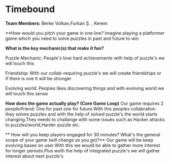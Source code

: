 # Timebound 

**Team Members:** Berke Volkan,Furkan Ş. , Kerem

**How would you pitch your game in one line?
Imagine playing a platformer game which you need to solve puzzles in past and future to win

**What is the key mechanic(s) that make it fun?**

Puzzle Mechanic: People's love hard achievements  with help of puzzle's we will touch this 

Friendship: With our collab-requiring puzzle's we will create friendships or if there is one it will be stronger

Evolving world: Peoples likes discovering things and with evolving world we will touch this sense

**How does the game actually play? (Core Game Loop)**
Our game requires 2 people/friend: One for past one for future.With this peoples collabration they solves puzzles and with the help of solved puzzle's the world starts changing.They needs to challange with some issues such as Hacker attacks to puzzles/world,Harder puzzle etc. 

** How will you keep players engaged for 30 minutes? What's the general scope of your game (will change as you go)?**
Our game will be keep evolving bases on user.With this we would be able to gather more interest for longer periods.Plus woth the help of integrated puzzle's we will gather interest about next puzzle's 
